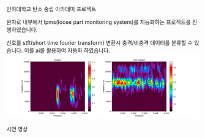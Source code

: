 인하대학교 탄소 중립 아카데미 프로젝트

윈자로 내부에서 lpms(loose part monitoring system)를 지능화하는 프로젝트를 진행하였습니다.

신호를 stft(short time fourier transform) 변환시 충격/비충격 데이터를 분류할 수 있습니다. 이를 ai를 활용하여 자동화 하였습니다. 
![ex_screenshot](impact_vs_not_impact.png)

시연 영상
